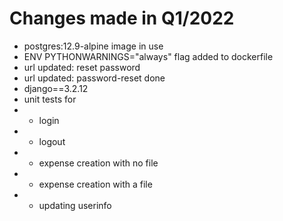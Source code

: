 # Changes made in Q1/2022

- postgres:12.9-alpine image in use
- ENV PYTHONWARNINGS="always" flag added to dockerfile
- url updated: reset password
- url updated: password-reset done
- django==3.2.12
- unit tests for
- - login
- - logout
- - expense creation with no file
- - expense creation with a file
- - updating userinfo
